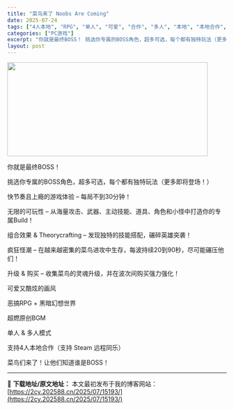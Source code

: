 ```yaml
---
title: "菜鸟来了 Noobs Are Coming"
date: 2025-07-24
tags: ["4人本地", "RPG", "单人", "可爱", "合作", "多人", "本地", "本地合作", "生存", "节奏"]
categories: ["PC游戏"]
excerpt: "你就是最终BOSS！ 挑选你专属的BOSS角色，超多可选，每个都有独特玩法（更多即将登场！） 快节奏且上瘾的游戏体验 – 每局不到30分钟！ 无限的可玩性 – 从海量攻击、武器、主动技能、道具、角色和小怪中打造你的专属Build！ 组合效果 &amp; Theorycrafting – 发现独特的技&hellip;"
layout: post
---
```


<img class="aligncenter size-full wp-image-15141" src="https://2cy.202588.cn/wp-content/uploads/2025/07/2025072410343961.webp" alt="" width="460" height="215" />

你就是最终BOSS！

挑选你专属的BOSS角色，超多可选，每个都有独特玩法（更多即将登场！）

快节奏且上瘾的游戏体验 – 每局不到30分钟！

无限的可玩性 – 从海量攻击、武器、主动技能、道具、角色和小怪中打造你的专属Build！

组合效果 &amp; Theorycrafting – 发现独特的技能搭配，碾碎英雄突袭！

疯狂怪潮 – 在越来越密集的菜鸟进攻中生存，每波持续20到90秒，尽可能碾压他们！

升级 &amp; 购买 – 收集菜鸟的灵魂升级，并在波次间购买强力强化！

可爱又酷炫的画风

恶搞RPG + 黑暗幻想世界

超燃原创BGM

单人 &amp; 多人模式

支持4人本地合作（支持 Steam 远程同乐）

菜鸟们来了！让他们知道谁是BOSS！

---
📖 **下载地址/原文地址：** 本文最初发布于我的博客网站：[https://2cy.202588.cn/2025/07/15193/](https://2cy.202588.cn/2025/07/15193/)
